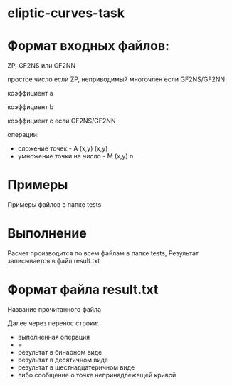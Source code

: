 # eliptic-curves-task

# Формат входных файлов:
ZP, GF2NS или GF2NN

простое число если ZP, неприводимый многочлен если GF2NS/GF2NN

коэффициент a

коэффициент b

коэффициент c если GF2NS/GF2NN

операции:
* сложение точек - A (x,y) (x,y)
* умножение точки на число - M (x,y) n

# Примеры
Примеры файлов в папке tests

# Выполнение
Расчет производится по всем файлам в папке tests, Результат записывается в файл result.txt

# Формат файла result.txt
Название прочитанного файла

Далее через перенос строки:
* выполненная операция 
* = 
* результат в бинарном виде 
* результат в десятичном виде 
* результат в шестнадцатеричном виде
* либо сообщение о точке непринадлежащей кривой
